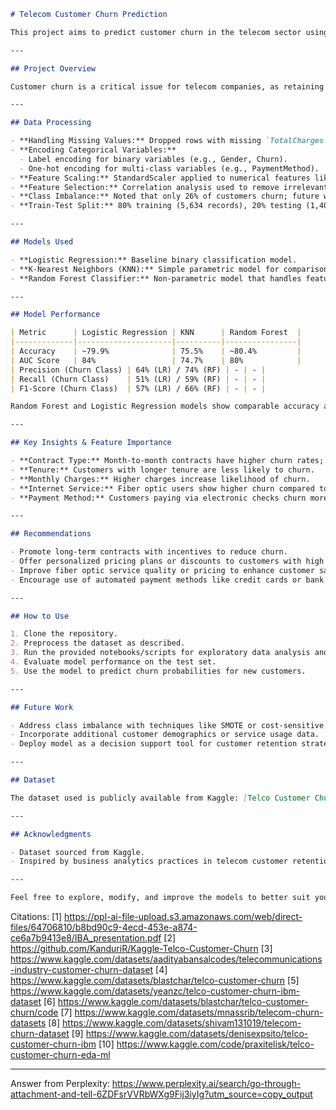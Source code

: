 ```markdown
# Telecom Customer Churn Prediction

This project aims to predict customer churn in the telecom sector using machine learning techniques. By identifying customers likely to leave, telecom companies can proactively engage and retain them, reducing costs associated with acquiring new customers.

---

## Project Overview

Customer churn is a critical issue for telecom companies, as retaining existing customers is more cost-effective than acquiring new ones. This project analyzes the Telco Customer Churn Dataset from Kaggle, which contains data on 7,043 customers, to understand factors influencing churn and build predictive models.

---

## Data Processing

- **Handling Missing Values:** Dropped rows with missing `TotalCharges` values due to new customers with zero tenure.
- **Encoding Categorical Variables:** 
  - Label encoding for binary variables (e.g., Gender, Churn).
  - One-hot encoding for multi-class variables (e.g., PaymentMethod).
- **Feature Scaling:** StandardScaler applied to numerical features like MonthlyCharges and TotalCharges.
- **Feature Selection:** Correlation analysis used to remove irrelevant or redundant features such as CustomerID.
- **Class Imbalance:** Noted that only 26% of customers churn; future work may include techniques like SMOTE.
- **Train-Test Split:** 80% training (5,634 records), 20% testing (1,409 records).

---

## Models Used

- **Logistic Regression:** Baseline binary classification model.
- **K-Nearest Neighbors (KNN):** Simple parametric model for comparison.
- **Random Forest Classifier:** Non-parametric model that handles feature importance and non-linear relationships.

---

## Model Performance

| Metric      | Logistic Regression | KNN      | Random Forest  |
|-------------|---------------------|----------|----------------|
| Accuracy    | ~79.9%              | 75.5%    | ~80.4%         |
| AUC Score   | 84%                 | 74.7%    | 80%            |
| Precision (Churn Class) | 64% (LR) / 74% (RF) | - | - |
| Recall (Churn Class)    | 51% (LR) / 59% (RF) | - | - |
| F1-Score (Churn Class)  | 57% (LR) / 66% (RF) | - | - |

Random Forest and Logistic Regression models show comparable accuracy and AUC scores, with Random Forest slightly better at identifying churners.

---

## Key Insights & Feature Importance

- **Contract Type:** Month-to-month contracts have higher churn rates; longer-term contracts reduce churn.
- **Tenure:** Customers with longer tenure are less likely to churn.
- **Monthly Charges:** Higher charges increase likelihood of churn.
- **Internet Service:** Fiber optic users show higher churn compared to DSL.
- **Payment Method:** Customers paying via electronic checks churn more frequently.

---

## Recommendations

- Promote long-term contracts with incentives to reduce churn.
- Offer personalized pricing plans or discounts to customers with high monthly charges.
- Improve fiber optic service quality or pricing to enhance customer satisfaction.
- Encourage use of automated payment methods like credit cards or bank transfers with rewards.

---

## How to Use

1. Clone the repository.
2. Preprocess the dataset as described.
3. Run the provided notebooks/scripts for exploratory data analysis and model training.
4. Evaluate model performance on the test set.
5. Use the model to predict churn probabilities for new customers.

---

## Future Work

- Address class imbalance with techniques like SMOTE or cost-sensitive learning.
- Incorporate additional customer demographics or service usage data.
- Deploy model as a decision support tool for customer retention strategies.

---

## Dataset

The dataset used is publicly available from Kaggle: [Telco Customer Churn Dataset](https://www.kaggle.com/datasets/aadityabansalcodes/telecommunications-industry-customer-churn-dataset)

---

## Acknowledgments

- Dataset sourced from Kaggle.
- Inspired by business analytics practices in telecom customer retention.

---

Feel free to explore, modify, and improve the models to better suit your telecom customer churn prediction needs.
```

Citations:
[1] https://ppl-ai-file-upload.s3.amazonaws.com/web/direct-files/64706810/b8bd90c9-4ecd-453e-a874-ce6a7b9413e8/IBA_presentation.pdf
[2] https://github.com/KanduriR/Kaggle-Telco-Customer-Churn
[3] https://www.kaggle.com/datasets/aadityabansalcodes/telecommunications-industry-customer-churn-dataset
[4] https://www.kaggle.com/datasets/blastchar/telco-customer-churn
[5] https://www.kaggle.com/datasets/yeanzc/telco-customer-churn-ibm-dataset
[6] https://www.kaggle.com/datasets/blastchar/telco-customer-churn/code
[7] https://www.kaggle.com/datasets/mnassrib/telecom-churn-datasets
[8] https://www.kaggle.com/datasets/shivam131019/telecom-churn-dataset
[9] https://www.kaggle.com/datasets/denisexpsito/telco-customer-churn-ibm
[10] https://www.kaggle.com/code/praxitelisk/telco-customer-churn-eda-ml

---
Answer from Perplexity: https://www.perplexity.ai/search/go-through-attachment-and-tell-6ZDFsrVVRbWXg9Fij3iyIg?utm_source=copy_output
